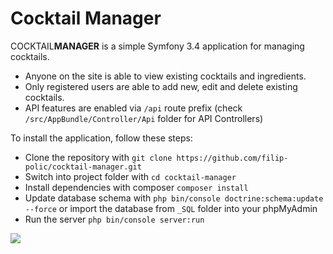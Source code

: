 Cocktail Manager
================

COCKTAIL<b>MANAGER</b> is a simple Symfony 3.4 application for managing cocktails. 
<br>
- Anyone on the site is able to view existing cocktails and ingredients. 
- Only registered users are able to add new, edit and delete existing cocktails.
- API features are enabled via `/api` route prefix (check `/src/AppBundle/Controller/Api` folder for API Controllers)

To install the application, follow these steps:
- Clone the repository with `git clone https://github.com/filip-polic/cocktail-manager.git`
- Switch into project folder with `cd cocktail-manager`
- Install dependencies with composer `composer install`
- Update database schema with `php bin/console doctrine:schema:update --force` 
or import the database from `_SQL` folder into your phpMyAdmin
- Run the server `php bin/console server:run`

<img src="https://filippolic.from.hr/assets/img/content/cocktail-manager.png"/>